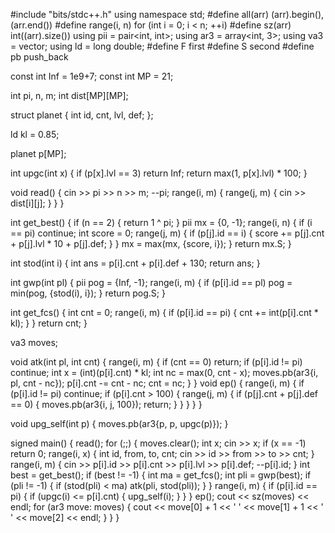 #include "bits/stdc++.h"
using namespace std;
#define all(arr) (arr).begin(), (arr.end())
#define range(i, n) for (int i = 0; i < n; ++i)
#define sz(arr) int((arr).size())
using pii = pair<int, int>;
using ar3 = array<int, 3>;
using va3 = vector<ar3>;
using ld = long double;
#define F first
#define S second
#define pb push_back

const int Inf = 1e9+7;
const int MP = 21;

int pi, n, m;
int dist[MP][MP];

struct planet {
	int id, cnt, lvl, def;
};

ld kl = 0.85;

planet p[MP];

int upgc(int x) {
	if (p[x].lvl == 3)
		return Inf;
	return max(1, p[x].lvl) * 100;
}

void read() {
	cin >> pi >> n >> m;
	--pi;
	range(i, m) {
		range(j, m) {
			cin >> dist[i][j];
		}
	}
}

int get_best() {
	if (n == 2) {
		return 1 ^ pi;
	}
	pii mx = {0, -1};
	range(i, n) {
		if (i == pi)
			continue;
		int score = 0;
		range(j, m) {
			if (p[j].id == i) {
				score += p[j].cnt + p[j].lvl * 10 + p[j].def;
			}
		}
		mx = max(mx, {score, i});
	}
	return mx.S;
}

int stod(int i) {
	int ans = p[i].cnt + p[i].def + 130;
	return ans;
}

int gwp(int pl) {
	pii pog = {Inf, -1};
	range(i, m) {
		if (p[i].id == pl)
			pog = min(pog, {stod(i), i});
	}
	return pog.S;
}

int get_fcs() {
	int cnt = 0;
	range(i, m) {
		if (p[i].id == pi) {
			cnt += int(p[i].cnt * kl);
		}
	}
	return cnt;
}

va3 moves;

void atk(int pl, int cnt) {
	range(i, m) {
		if (cnt == 0)
			return;
		if (p[i].id != pi)
			continue;
		int x = (int)(p[i].cnt) * kl;
		int nc = max(0, cnt - x);
		moves.pb(ar3{i, pl, cnt - nc});
		p[i].cnt -= cnt - nc;
		cnt = nc;
	}
}
void ep() {
	range(i, m) {
		if (p[i].id != pi)
			continue;
		if (p[i].cnt > 100) {
			range(j, m) {
				if (p[j].cnt + p[j].def == 0) {
					moves.pb(ar3{i, j, 100});
					return;
				}
			}
		}
	}
}

void upg_self(int p) {
	moves.pb(ar3{p, p, upgc(p)});
}

signed main() {
	read();
	for (;;) {
		moves.clear();
		int x;
		cin >> x;
		if (x == -1)
			return 0;
		range(i, x) {
			int id, from, to, cnt;
			cin >> id >> from >> to >> cnt;
		}
		range(i, m) {
			cin >> p[i].id >> p[i].cnt >> p[i].lvl >> p[i].def;
			--p[i].id;
		}
		int best = get_best();
		if (best != -1) {
			int ma = get_fcs();
			int pli = gwp(best);
			if (pli != -1) {
				if (stod(pli) < ma)
					atk(pli, stod(pli));
			}
		}
		range(i, m) {
			if (p[i].id == pi) {
				if (upgc(i) <= p[i].cnt) {
					upg_self(i);
				}
			}
		}
		ep();
		cout << sz(moves) << endl;
		for (ar3 move: moves) {
			cout << move[0] + 1 << ' ' << move[1] + 1 << ' ' << move[2] << endl;
		}
	}
}
